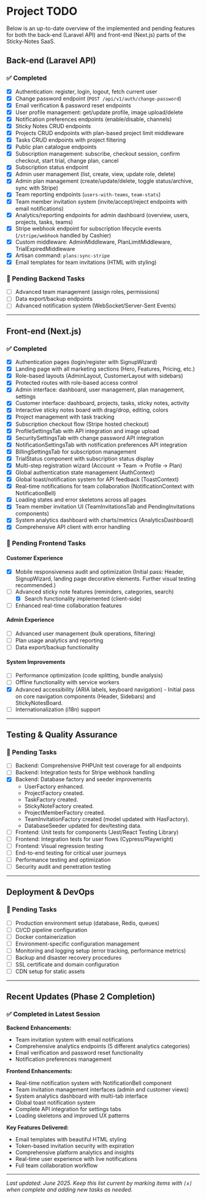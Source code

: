 # Project TODO

Below is an up-to-date overview of the implemented and pending features for both the back-end (Laravel API) and front-end (Next.js) parts of the Sticky-Notes SaaS.

## Back-end (Laravel API)

### ✅ Completed
- [x] Authentication: register, login, logout, fetch current user
- [x] Change password endpoint (`POST /api/v1/auth/change-password`)
- [x] Email verification & password reset endpoints
- [x] User profile management: get/update profile, image upload/delete
- [x] Notification preferences endpoints (enable/disable, channels)
- [x] Sticky Notes CRUD endpoints
- [x] Projects CRUD endpoints with plan-based project limit middleware
- [x] Tasks CRUD endpoints with project filtering
- [x] Public plan catalogue endpoints
- [x] Subscription management: subscribe, checkout session, confirm checkout, start trial, change plan, cancel
- [x] Subscription status endpoint
- [x] Admin user management (list, create, view, update role, delete)
- [x] Admin plan management (create/update/delete, toggle status/archive, sync with Stripe)
- [x] Team reporting endpoints (`users-with-teams`, `team-stats`)
- [x] Team member invitation system (invite/accept/reject endpoints with email notifications)
- [x] Analytics/reporting endpoints for admin dashboard (overview, users, projects, tasks, teams)
- [x] Stripe webhook endpoint for subscription lifecycle events (`/stripe/webhook` handled by Cashier)
- [x] Custom middleware: AdminMiddleware, PlanLimitMiddleware, TrialExpiredMiddleware
- [x] Artisan command: `plans:sync-stripe`
- [x] Email templates for team invitations (HTML with styling)

### 📝 Pending Backend Tasks
- [ ] Advanced team management (assign roles, permissions)
- [ ] Data export/backup endpoints
- [ ] Advanced notification system (WebSocket/Server-Sent Events)

---

## Front-end (Next.js)

### ✅ Completed
- [x] Authentication pages (login/register with SignupWizard)
- [x] Landing page with all marketing sections (Hero, Features, Pricing, etc.)
- [x] Role-based layouts (AdminLayout, CustomerLayout with sidebars)
- [x] Protected routes with role-based access control
- [x] Admin interface: dashboard, user management, plan management, settings
- [x] Customer interface: dashboard, projects, tasks, sticky notes, activity
- [x] Interactive sticky notes board with drag/drop, editing, colors
- [x] Project management with task tracking
- [x] Subscription checkout flow (Stripe hosted checkout)
- [x] ProfileSettingsTab with API integration and image upload
- [x] SecuritySettingsTab with change password API integration
- [x] NotificationSettingsTab with notification preferences API integration
- [x] BillingSettingsTab for subscription management
- [x] TrialStatus component with subscription status display
- [x] Multi-step registration wizard (Account → Team → Profile → Plan)
- [x] Global authentication state management (AuthContext)
- [x] Global toast/notification system for API feedback (ToastContext)
- [x] Real-time notifications for team collaboration (NotificationContext with NotificationBell)
- [x] Loading states and error skeletons across all pages
- [x] Team member invitation UI (TeamInvitationsTab and PendingInvitations components)
- [x] System analytics dashboard with charts/metrics (AnalyticsDashboard)
- [x] Comprehensive API client with error handling

### 📝 Pending Frontend Tasks

#### Customer Experience
- [x] Mobile responsiveness audit and optimization (Initial pass: Header, SignupWizard, landing page decorative elements. Further visual testing recommended.)
- [ ] Advanced sticky note features (reminders, categories, search)
  - [x] Search functionality implemented (client-side)
- [ ] Enhanced real-time collaboration features

#### Admin Experience  
- [ ] Advanced user management (bulk operations, filtering)
- [ ] Plan usage analytics and reporting
- [ ] Data export/backup functionality

#### System Improvements
- [ ] Performance optimization (code splitting, bundle analysis)
- [ ] Offline functionality with service workers
- [x] Advanced accessibility (ARIA labels, keyboard navigation) - Initial pass on core navigation components (Header, Sidebars) and StickyNotesBoard.
- [ ] Internationalization (i18n) support

---

## Testing & Quality Assurance

### 📝 Pending Tasks
- [ ] Backend: Comprehensive PHPUnit test coverage for all endpoints
- [ ] Backend: Integration tests for Stripe webhook handling
- [x] Backend: Database factory and seeder improvements
  - UserFactory enhanced.
  - ProjectFactory created.
  - TaskFactory created.
  - StickyNoteFactory created.
  - ProjectMemberFactory created.
  - TeamInvitationFactory created (model updated with HasFactory).
  - DatabaseSeeder updated for dev/testing data.
- [ ] Frontend: Unit tests for components (Jest/React Testing Library)
- [ ] Frontend: Integration tests for user flows (Cypress/Playwright)
- [ ] Frontend: Visual regression testing
- [ ] End-to-end testing for critical user journeys
- [ ] Performance testing and optimization
- [ ] Security audit and penetration testing

---

## Deployment & DevOps

### 📝 Pending Tasks
- [ ] Production environment setup (database, Redis, queues)
- [ ] CI/CD pipeline configuration
- [ ] Docker containerization
- [ ] Environment-specific configuration management
- [ ] Monitoring and logging setup (error tracking, performance metrics)
- [ ] Backup and disaster recovery procedures
- [ ] SSL certificate and domain configuration
- [ ] CDN setup for static assets

---

## Recent Updates (Phase 2 Completion)

### ✅ Completed in Latest Session
**Backend Enhancements:**
- Team invitation system with email notifications
- Comprehensive analytics endpoints (5 different analytics categories)
- Email verification and password reset functionality
- Notification preferences management

**Frontend Enhancements:**
- Real-time notification system with NotificationBell component
- Team invitation management interfaces (admin and customer views)
- System analytics dashboard with multi-tab interface
- Global toast notification system
- Complete API integration for settings tabs
- Loading skeletons and improved UX patterns

**Key Features Delivered:**
- Email templates with beautiful HTML styling
- Token-based invitation security with expiration
- Comprehensive platform analytics and insights
- Real-time user experience with live notifications
- Full team collaboration workflow

---

_Last updated: June 2025. Keep this list current by marking items with `[x]` when complete and adding new tasks as needed._